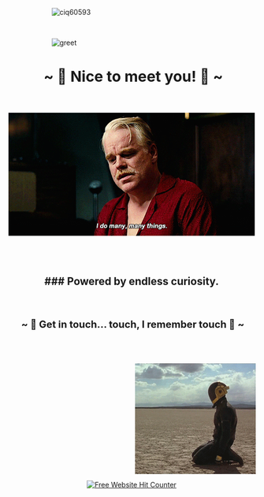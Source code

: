 &emsp; &emsp; &emsp; &emsp; &emsp;  ![ciq60593](https://github.com/TankEngine-ish/TankEngine-ish/assets/131184681/0d012ea0-b2b6-44ff-b1be-2ec4d232394e)

<br />

&emsp; &emsp; &emsp; &emsp; &emsp; ![greet](https://github.com/TankEngine-ish/TankEngine-ish/assets/131184681/41030361-5ccb-4c7f-b076-5280e7797da5)


<h2 align="center" style="font-size: 30px"> ~ 📇 Nice to meet you! 📇 ~</h2>
<br />

<p align="center">
  <img src="hoffman.gif" alt="animated" />
</p>
<br />
<br />

<h2 align="center">
### Powered by endless curiosity.
</h2>
<br />

<h2 align="center" style="font-size: 20px"> ~ 📝 Get in touch... touch, I remember touch 📝 ~</h2>

<br />
<br />
<br />

<img align="right" alt="GIF" src="daftPunk.gif">

<br />
<br />
<br />
<br />
<br />
<br />
<br />
<br />
<br />
<br />
<br />
<br />
<br />
<br />



<div align='center'><a href='https://www.free-website-hit-counter.com'><img src='https://www.free-website-hit-counter.com/c.php?d=9&id=157178&s=16' border='0' alt='Free Website Hit Counter'></a><br / ><small><a href='https://www.free-website-hit-counter.com'></div>


